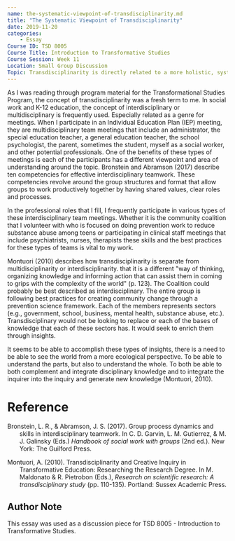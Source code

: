 ```yaml
---
name: the-systematic-viewpoint-of-transdisciplinarity.md
title: "The Systematic Viewpoint of Transdisciplinarity"
date: 2019-11-20
categories:
    - Essay
Course ID: TSD 8005  
Course Title: Introduction to Transformative Studies  
Course Session: Week 11   
Location: Small Group Discussion  
Topic: Transdisciplinarity is directly related to a more holistic, systemic view of the world. Consider an example of a topic that is approached holistically or systemically: why, specifically, would it require a transdisciplinary view?  
---
```


As I was reading through program material for the Transformational Studies Program, the concept of transdisciplinarity was a fresh term to me. In social work and K-12 education, the concept of interdisciplinary or multidisciplinary is frequently used. Especially related as a genre for meetings. When I participate in an Individual Education Plan (IEP) meeting, they are multidisciplinary team meetings that include an administrator, the special education teacher, a general education teacher, the school psychologist, the parent, sometimes the student, myself as a social worker, and other potential professionals. One of the benefits of these types of meetings is each of the participants has a different viewpoint and area of understanding around the topic. Bronstein and Abramson  (2017) describe ten competencies for effective interdisciplinary teamwork. These competencies revolve around the group structures and format that allow groups to work productively together by having shared values, clear roles and processes.

In the professional roles that I fill, I frequently participate in various types of these interdisciplinary team meetings. Whether it is the community coalition that I volunteer with who is focused on doing prevention work to reduce substance abuse among teens or participating in clinical staff meetings that include psychiatrists, nurses, therapists these skills and the best practices for these types of teams is vital to my work.

Montuori (2010) describes how transdisciplinarity is separate from multidisciplinarity or interdisciplinarity. that it is a different "way of thinking, organizing knowledge and informing action that can assist them in coming to grips with the complexity of the world" (p. 123). The Coalition could probably be best described as interdisciplinary. The entire group is following best practices for creating community change through a prevention science framework. Each of the members represents sectors (e.g., government, school, business, mental health, substance abuse, etc.). Transdisciplinary would not be looking to replace or each of the bases of knowledge that each of these sectors has. It would seek to enrich them through insights.

It seems to be able to accomplish these types of insights, there is a need to be able to see the world from a more ecological perspective. To be able to understand the parts, but also to understand the whole. To both be able to both complement and integrate disciplinary knowledge and to integrate the inquirer into the inquiry and generate new knowledge (Montuori, 2010).

# Reference

<div style="margin: 0 0 0 2em; text-indent: -2em;" markdown="1">

Bronstein, L. R., & Abramson, J. S. (2017). Group process dynamics and skills in interdisciplinary teamwork. In C. D. Garvin, L. M. Gutierrez, & M. J. Galinsky (Eds.) _Handbook of social work with groups_ (2nd ed.). New York: The Guilford Press.

Montuori, A. (2010). Transdisciplinarity and Creative Inquiry in Transformative Education: Researching the Research Degree. In M. Maldonato & R. Pietrobon (Eds.), _Research on scientific research: A transdisciplinary study_ (pp. 110-135). Portland: Sussex Academic Press.

</div>

## Author Note

This essay was used as a discussion piece for TSD 8005 - Introduction to Transformative Studies.